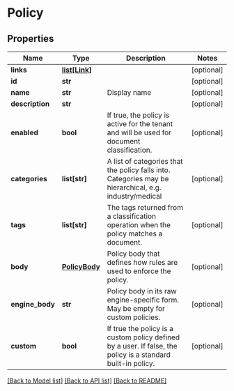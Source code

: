 # Policy

## Properties
Name | Type | Description | Notes
------------ | ------------- | ------------- | -------------
**links** | [**list[Link]**](Link.md) |  | [optional] 
**id** | **str** |  | [optional] 
**name** | **str** | Display name | [optional] 
**description** | **str** |  | [optional] 
**enabled** | **bool** | If true, the policy is active for the tenant and will be used for document classification. | [optional] 
**categories** | **list[str]** | A list of categories that the policy falls into.  Categories may be hierarchical, e.g. industry/medical | [optional] 
**tags** | **list[str]** | The tags returned from a classification operation when the policy matches a document. | [optional] 
**body** | [**PolicyBody**](PolicyBody.md) | Policy body that defines how rules are used to enforce the policy. | [optional] 
**engine_body** | **str** | Policy body in its raw engine-specific form. May be empty for custom policies. | [optional] 
**custom** | **bool** | If true the policy is a custom policy defined by a user.  If false, the policy is a standard built-in policy. | [optional] 

[[Back to Model list]](../README.md#documentation-for-models) [[Back to API list]](../README.md#documentation-for-api-endpoints) [[Back to README]](../README.md)


